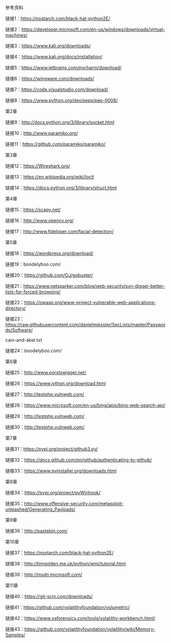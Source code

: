参考资料


链接1：https://nostarch.com/black-hat-python2E/


链接2：https://developer.microsoft.com/en-us/windows/downloads/virtual-machines/


链接3：https://www.kali.org/downloads/


链接4：https://www.kali.org/docs/installation/


链接5：https://www.jetbrains.com/pycharm/download/


链接6：https://wingware.com/downloads/


链接7：https://code.visualstudio.com/download/


链接8：https://www.python.org/dev/peps/pep-0008/





第2章


链接9：http://docs.python.org/3/library/socket.html


链接10：http://www.paramiko.org/


链接11：https://github.com/paramiko/paramiko/





第3章


链接12：https://Wireshark.org/


链接13：https://en.wikipedia.org/wiki/Ioctl


链接14：https://docs.python.org/3/library/struct.html





第4章


链接15：https://scapy.net/


链接16：http://www.opencv.org/


链接17：http://www.fideloper.com/facial-detection/





第5章


链接18：https://wordpress.org/download/


链接19：boodelyboo.com/


链接20：https://github.com/OJ/gobuster/


链接21：https://www.netsparker.com/blog/web-security/svn-digger-better-lists-for-forced-browsing/


链接22：https://owasp.org/www-project-vulnerable-web-applications-directory/


链接23：https://raw.githubusercontent.com/danielmiessler/SecLists/master/Passwords/Software/


cain-and-abel.txt


链接24：boodelyboo.com/





第6章


链接25：http://www.porstswigger.net/


链接26：https://www.jython.org/download.html


链接27：http://testphp.vulnweb.com/


链接28：https://www.microsoft.com/en-us/bing/apis/bing-web-search-api/


链接29：http://testphp.vulnweb.com/


链接30：http://testphp.vulnweb.com/





第7章


链接31：https://pypi.org/project/github3.py/


链接32：https://docs.github.com/en/github/authenticating-to-github/


链接33：https://www.pyinstaller.org/downloads.html





第8章


链接34：https://pypi.org/project/pyWinhook/


链接35：http://www.offensive-security.com/metasploit-unleashed/Generating_Payloads/





第9章


链接36：http://pastebin.com/





第10章


链接37：https://nostarch.com/black-hat-python2E/


链接38：http://timgolden.me.uk/python/wmi/tutorial.html


链接39：http://msdn.microsoft.com/





第11章


链接40：https://git-scm.com/downloads/


链接41：https://github.com/volatilityfoundation/volumetric/


链接42：https://www.osforensics.com/tools/volatility-workbench.html/


链接43：https://github.com/volatilityfoundation/volatility/wiki/Memory-Samples/
